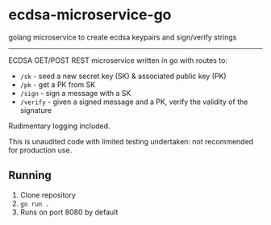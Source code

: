 # ecdsa-microservice-go

golang microservice to create ecdsa keypairs and sign/verify strings

- - - - -

ECDSA GET/POST REST microservice written in go with routes to:

- ``/sk`` - seed a new secret key (SK) & associated public key (PK)
- ``/pk`` - get a PK from SK
- ``/sign`` - sign a message with a SK
- ``/verify`` - given a signed message and a PK, verify the validity of the signature

Rudimentary logging included.

This is unaudited code with limited testing undertaken: not recommended for production use.

## Running

1. Clone repository
2. ``go run .``
3. Runs on port 8080 by default
